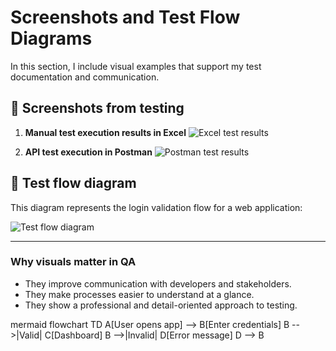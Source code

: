 # Screenshots and Test Flow Diagrams

In this section, I include visual examples that support my test documentation and communication.

## 📸 Screenshots from testing
1. **Manual test execution results in Excel**
   ![Excel test results](screenshot1.png)

2. **API test execution in Postman**
   ![Postman test results](screenshot2.png)

## 🔄 Test flow diagram
This diagram represents the login validation flow for a web application:

![Test flow diagram](test-flow-diagram.png)

---

### Why visuals matter in QA
- They improve communication with developers and stakeholders.  
- They make processes easier to understand at a glance.  
- They show a professional and detail-oriented approach to testing.

mermaid
flowchart TD
    A[User opens app] --> B[Enter credentials]
    B -->|Valid| C[Dashboard]
    B -->|Invalid| D[Error message]
    D --> B

